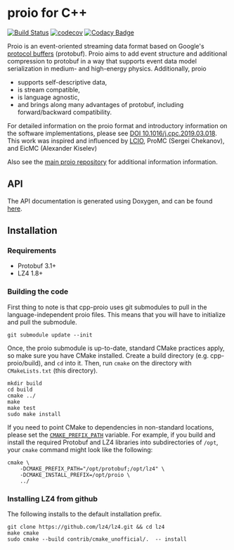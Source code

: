 # proio for C++
[![Build Status](https://travis-ci.org/proio-org/cpp-proio.svg?branch=master)](https://travis-ci.org/proio-org/cpp-proio)
[![codecov](https://codecov.io/gh/proio-org/cpp-proio/branch/master/graph/badge.svg)](https://codecov.io/gh/proio-org/cpp-proio)
[![Codacy Badge](https://api.codacy.com/project/badge/Grade/ad338e9f8dad4cdbb54d664a742f3a81)](https://www.codacy.com/app/proio-org/cpp-proio?utm_source=github.com&amp;utm_medium=referral&amp;utm_content=proio-org/cpp-proio&amp;utm_campaign=Badge_Grade)


Proio is an event-oriented streaming data format based on Google's [protocol
buffers](https://developers.google.com/protocol-buffers/) (protobuf).  Proio
aims to add event structure and additional compression to protobuf in a way
that supports event data model serialization in medium- and high-energy
physics.  Additionally, proio
* supports self-descriptive data,
* is stream compatible,
* is language agnostic,
* and brings along many advantages of protobuf, including forward/backward
  compatibility.

For detailed information on the proio format and introductory information on
the software implementations, please see [DOI
10.1016/j.cpc.2019.03.018](https://doi.org/10.1016/j.cpc.2019.03.018).  This
work was inspired and influenced by [LCIO](https://github.com/iLCSoft/LCIO),
ProMC (Sergei Chekanov), and EicMC (Alexander Kiselev)

Also see the [main proio repository](https://github.com/proio-org/proio) for
additional information information.

## API
The API documentation is generated using Doxygen, and can be found
[here](https://proio-org.github.io/cpp-proio-docs/).

## Installation
### Requirements
* Protobuf 3.1+
* LZ4 1.8+

### Building the code
First thing to note is that cpp-proio uses git submodules to pull in the
language-independent proio files.  This means that you will have to initialize
and pull the submodule.
```shell
git submodule update --init
```

Once, the proio submodule is up-to-date, standard CMake practices apply, so
make sure you have CMake installed.  Create a build directory (e.g.
cpp-proio/build), and `cd` into it.  Then, run `cmake` on the directory with
`CMakeLists.txt` (this directory).
```shell
mkdir build
cd build
cmake ../
make
make test
sudo make install
```

If you need to point CMake to dependencies in non-standard locations, please
set the
[`CMAKE_PREFIX_PATH`](https://cmake.org/cmake/help/v3.0/variable/CMAKE_PREFIX_PATH.html)
variable.  For example, if you build and install the required Protobuf and LZ4
libraries into subdirectories of `/opt`, your `cmake` command might look like
the following:
```shell
cmake \
    -DCMAKE_PREFIX_PATH="/opt/protobuf;/opt/lz4" \
    -DCMAKE_INSTALL_PREFIX=/opt/proio \
    ../
```

### Installing LZ4 from github
The following installs to the default installation prefix.
```
git clone https://github.com/lz4/lz4.git && cd lz4
make cmake
sudo cmake --build contrib/cmake_unofficial/.  -- install
```


